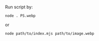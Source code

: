 Run script by:

```shell
node . PS.webp
```

or

```shell
node path/to/index.mjs path/to/image.webp
```